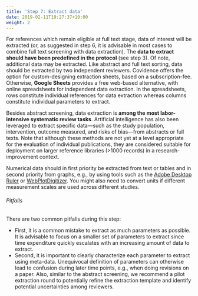 ```yaml
---
title: 'Step 7: Extract data'
date: 2019-02-11T19:27:37+10:00
weight: 2
---
```


For references which remain eligible at full text stage, data of interest will be extracted (or, as suggested in step 6, it is advisable in most cases to combine full text screening with data extraction). The **data to extract should have been predefined in the protocol** (see step 3). Of note, additional data may be extracted. Like abstract and full text sorting, data should be extracted by two independent reviewers. Covidence offers the option for custom-designing extraction sheets, based on a subscription-fee. Otherwise, **Google Sheets** provides a free web-based alternative, with online spreadsheets for independent data extraction. In the spreadsheets, rows constitute individual references for data extraction whereas columns constitute individual parameters to extract.

Besides abstract screening, data extraction is **among the most labor-intensive systematic review tasks**. Artificial intelligence has also been leveraged to extract specific data—such as the study population, intervention, outcome measured, and risks of bias—from abstracts or full texts. Note that although these methods are not yet at a level appropriate for the evaluation of individual publications, they are considered suitable for deployment on larger reference libraries (>1000 records) in a research-improvement context.

Numerical data should in first priority be extracted from text or tables and in second priority from graphs, e.g., by using tools such as the [Adobe Desktop Ruler](https://helpx.adobe.com/acrobat/using/grids-guides-measurements-pdfs.html) or [WebPlotDigitizer](https://automeris.io/WebPlotDigitizer/). You might also need to convert units if different measurement scales are used across different studies.

###### Pitfalls
There are two common pitfalls during this step:
* First, it is a common mistake to extract as much parameters as possible. It is advisable to focus on a smaller set of parameters to extract since time expenditure quickly escalates with an increasing amount of data to extract.
* Second, it is important to clearly characterize each parameter to extract using meta-data. Unequivocal definition of parameters can otherwise lead to confusion during later time points, e.g., when doing revisions on a paper. Also, similar to the abstract screening, we recommend a pilot extraction round to potentially refine the extraction template and identify potential uncertainties among reviewers.

